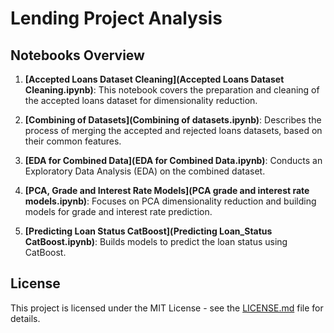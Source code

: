 
# Lending Project Analysis

## Notebooks Overview

1. **[Accepted Loans Dataset Cleaning](Accepted Loans Dataset Cleaning.ipynb)**: 
   This notebook covers the preparation and cleaning of the accepted loans dataset for dimensionality reduction.
   
2. **[Combining of Datasets](Combining of datasets.ipynb)**: 
   Describes the process of merging the accepted and rejected loans datasets, based on their common features.

3. **[EDA for Combined Data](EDA for Combined Data.ipynb)**: 
   Conducts an Exploratory Data Analysis (EDA) on the combined dataset.

4. **[PCA, Grade and Interest Rate Models](PCA grade and interest rate models.ipynb)**: 
   Focuses on PCA dimensionality reduction and building models for grade and interest rate prediction.

5. **[Predicting Loan Status CatBoost](Predicting Loan_Status CatBoost.ipynb)**: 
   Builds models to predict the loan status using CatBoost.

## License
This project is licensed under the MIT License - see the [LICENSE.md](./LICENSE.md) file for details.

